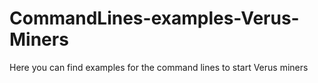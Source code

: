 # CommandLines-examples-Verus-Miners
Here you can find examples for the command lines to start Verus miners
